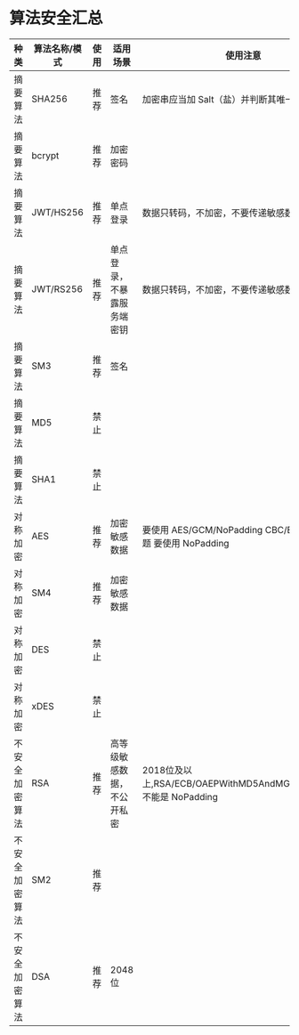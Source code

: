 # 算法安全汇总

|种类|算法名称/模式|使用|适用场景|使用注意|备注|
|-------|-------|-------|-------|-------|-------|
|摘要算法|SHA256|推荐|签名|加密串应当加 Salt（盐）并判断其唯一性|
|摘要算法|bcrypt| 推荐|加密密码||Rails/Devise 默认加密算法|
|摘要算法|JWT/HS256|推荐|单点登录|数据只转码，不加密，不要传递敏感数据|
|摘要算法|JWT/RS256|推荐|单点登录，不暴露服务端密钥|数据只转码，不加密，不要传递敏感数据	
|摘要算法|SM3|推荐|签名||国密|	
|摘要算法|MD5|禁止|||不安全密算法|
|摘要算法|SHA1|禁止|||不安全密算法|
|对称加密|AES|推荐|加密敏感数据|要使用 AES/GCM/NoPadding CBC/ECB 等都有问题 要使用 NoPadding||
|对称加密|SM4|推荐|加密敏感数据||国密|
|对称加密|DES|禁止|||不安全密算法|
|对称加密|xDES|禁止|||不安全密算法|
|不安全加密算法|RSA|推荐|高等级敏感数据，不公开私密|2018位及以上,RSA/ECB/OAEPWithMD5AndMGF1Padding，不能是 NoPadding||
|不安全加密算法|SM2|推荐|||国密|
|不安全加密算法|DSA|推荐|2048位||国密|
